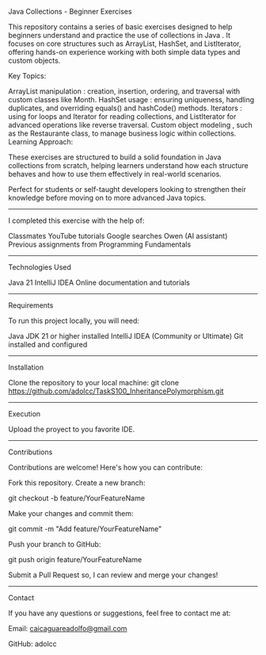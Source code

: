 Java Collections - Beginner Exercises

This repository contains a series of basic exercises designed to help beginners understand and practice the use of collections in Java . It focuses on core structures such as ArrayList, HashSet, and ListIterator, offering hands-on experience working with both simple data types and custom objects.

Key Topics:

ArrayList manipulation : creation, insertion, ordering, and traversal with custom classes like Month.
HashSet usage : ensuring uniqueness, handling duplicates, and overriding equals() and hashCode() methods.
Iterators : using for loops and Iterator for reading collections, and ListIterator for advanced operations like reverse traversal.
Custom object modeling , such as the Restaurante class, to manage business logic within collections.
Learning Approach:

These exercises are structured to build a solid foundation in Java collections from scratch, helping learners understand how each structure behaves and how to use them effectively in real-world scenarios.

Perfect for students or self-taught developers looking to strengthen their knowledge before moving on to more advanced Java topics.

---

I completed this exercise with the help of:

Classmates YouTube tutorials Google searches Owen (AI assistant) Previous assignments from Programming Fundamentals

---

Technologies Used

Java 21 IntelliJ IDEA Online documentation and tutorials

---

Requirements

To run this project locally, you will need:

Java JDK 21 or higher installed IntelliJ IDEA (Community or Ultimate) Git installed and configured

---

Installation

Clone the repository to your local machine: git clone https://github.com/adolcc/TaskS100_InheritancePolymorphism.git

---

Execution

Upload the proyect to you favorite IDE.

---

Contributions

Contributions are welcome! Here's how you can contribute:

Fork this repository. Create a new branch:

git checkout -b feature/YourFeatureName

Make your changes and commit them:

git commit -m "Add feature/YourFeatureName"

Push your branch to GitHub:

git push origin feature/YourFeatureName

Submit a Pull Request so, I can review and merge your changes!

---

Contact

If you have any questions or suggestions, feel free to contact me at:

Email: caicaguareadolfo@gmail.com

GitHub: adolcc
